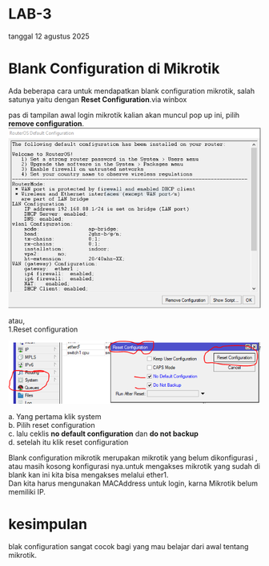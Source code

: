 # LAB-3
tanggal 12 agustus 2025
# Blank Configuration di Mikrotik 

  Ada beberapa cara untuk mendapatkan blank configuration mikrotik, salah satunya yaitu dengan **Reset Configuration**.via winbox 

  pas di tampilan awal login mikrotik kalian akan muncul pop up ini, pilih **remove configuration**.  
![reset](dp.PNG)

  atau,    
  1.Reset configuration   

![reset](reset.PNG)

  a. Yang pertama klik system  
  b. Pilih reset configuration   
  c. lalu ceklis **no default configuration** dan **do not backup**  
  d. setelah itu klik reset configuration


 Blank configuration mikrotik merupakan mikrotik yang belum dikonfigurasi , atau masih kosong
 konfigurasi nya.untuk mengakses mikrotik yang sudah di blank kan ini kita bisa mengakses melalui ether1.  
 Dan kita harus mengunakan MACAddress untuk login, karna Mikrotik belum memiliki IP.  
 
 # kesimpulan   
 blak configuration sangat cocok bagi yang mau belajar dari awal tentang mikrotik.
    
